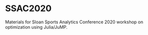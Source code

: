 # SSAC2020
Materials for Sloan Sports Analytics Conference 2020 workshop on optimization using Julia/JuMP.
